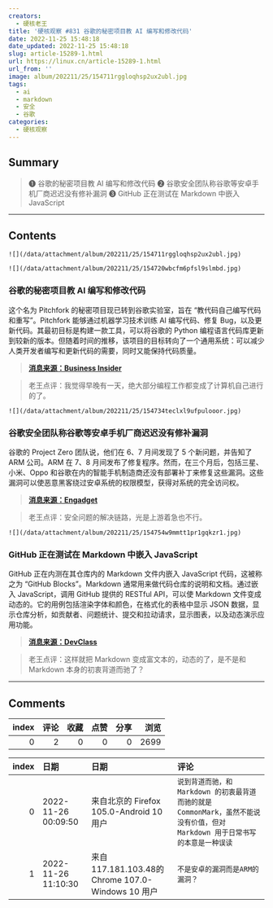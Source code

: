 ```yaml
---
creators:
  - 硬核老王
title: '硬核观察 #831 谷歌的秘密项目教 AI 编写和修改代码'
date: 2022-11-25 15:48:18
date_updated: 2022-11-25 15:48:18
slug: article-15289-1.html
url: https://linux.cn/article-15289-1.html
url_from: ''
image: album/202211/25/154711rggloqhsp2ux2ubl.jpg
tags:
  - ai
  - markdown
  - 安全
  - 谷歌
categories:
  - 硬核观察
---
```


## Summary

> ❶ 谷歌的秘密项目教 AI 编写和修改代码
> ❷ 谷歌安全团队称谷歌等安卓手机厂商迟迟没有修补漏洞
> ❸ GitHub 正在测试在 Markdown 中嵌入 JavaScript

***

<!-- more -->

## Contents

`![](/data/attachment/album/202211/25/154711rggloqhsp2ux2ubl.jpg)`

`![](/data/attachment/album/202211/25/154720wbcfm6pfsl9slmbd.jpg)`

### 谷歌的秘密项目教 AI 编写和修改代码

这个名为 Pitchfork 的秘密项目现已转到谷歌实验室，旨在 “教代码自己编写代码和重写”。Pitchfork 能够通过机器学习技术训练 AI 编写代码、修复 Bug，以及更新代码。其最初目标是构建一款工具，可以将谷歌的 Python 编程语言代码库更新到较新的版本。但随着时间的推移，该项目的目标转向了一个通用系统：可以减少人类开发者编写和更新代码的需要，同时又能保持代码质量。

> 
> **[消息来源：Business Insider](https://www.businessinsider.com/google-ai-write-fix-code-developer-assistance-pitchfork-generative-2022-11)**
> 
> 
> 

> 
> 老王点评：我觉得早晚有一天，绝大部分编程工作都变成了计算机自己进行的了。
> 
> 
> 

`![](/data/attachment/album/202211/25/154734teclxl9ufpulooor.jpg)`

### 谷歌安全团队称谷歌等安卓手机厂商迟迟没有修补漏洞

谷歌的 Project Zero 团队说，他们在 6、7 月间发现了 5 个新问题，并告知了 ARM 公司。ARM 在 7、8 月间发布了修复程序。然而，在三个月后，包括三星、小米、Oppo 和谷歌在内的智能手机制造商还没有部署补丁来修复这些漏洞。这些漏洞可以使恶意黑客绕过安卓系统的权限模型，获得对系统的完全访问权。

> 
> **[消息来源：Engadget](https://www.engadget.com/best-black-friday-tv-deals-2022-144506723.html)**
> 
> 
> 

> 
> 老王点评：安全问题的解决链路，光是上游着急也不行。
> 
> 
> 

`![](/data/attachment/album/202211/25/154754w9mmtt1pr1gqkzr1.jpg)`

### GitHub 正在测试在 Markdown 中嵌入 JavaScript

GitHub 正在内测在其仓库内的 Markdown 文件内嵌入 JavaScript 代码，这被称之为 “GitHub Blocks”。Markdown 通常用来做代码仓库的说明和文档。通过嵌入 JavaScript，调用 GitHub 提供的 RESTful API，可以使 Markdown 文件变成动态的。它的用例包括渲染字体和颜色，在格式化的表格中显示 JSON 数据，显示仓库分析，如贡献者、问题统计、提交和拉动请求，显示图表，以及动态演示应用功能。

> 
> **[消息来源：DevClass](https://devclass.com/2022/11/24/github-blocks/)**
> 
> 
> 

> 
> 老王点评：这样就把 Markdown 变成富文本的，动态的了，是不是和 Markdown 本身的初衷背道而驰了？
> 
> 
>

***

## Comments


|   index |   评论 |   收藏 |   点赞 |   分享 |   浏览 |
|--------:|-------:|-------:|-------:|-------:|-------:|
|       0 |      2 |      0 |      0 |      0 |   2699 |

|   index | 日期                | 日期                                              | 评论                                                                                                                          |
|--------:|:--------------------|:--------------------------------------------------|:------------------------------------------------------------------------------------------------------------------------------|
|       0 | 2022-11-26 00:09:50 | 来自北京的 Firefox 105.0-Android 10 用户          | `说到背道而驰，和 Markdown 的初衷最背道而驰的就是 CommonMark，虽然不能说没有价值，但对 Markdown 用于日常书写的本意是一种误读` |
|       1 | 2022-11-26 11:10:30 | 来自117.181.103.48的 Chrome 107.0-Windows 10 用户 | `不是安卓的漏洞而是ARM的漏洞？`                                                                                               |
